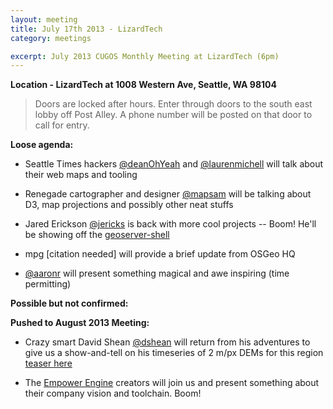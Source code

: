 ```yaml
---
layout: meeting
title: July 17th 2013 - LizardTech
category: meetings

excerpt: July 2013 CUGOS Monthly Meeting at LizardTech (6pm)
---
```


__Location - LizardTech at 1008 Western Ave, Seattle, WA 98104__ 

> Doors are locked after hours. Enter through doors to the south east lobby off Post Alley. A phone number will be posted on that door to call for entry.

__Loose agenda:__

- Seattle Times hackers [@deanOhYeah](https://github.com/deanohyeah) and [@laurenmichell](https://github.com/laurenmichell) will talk about their web maps and tooling  

- Renegade cartographer and designer [@mapsam](https://github.com/svmatthews) will be talking about D3, map projections and possibly other neat stuffs

- Jared Erickson [@jericks](https://github.com/jericks) is back with more cool projects -- Boom! He'll be showing off the [geoserver-shell](https://github.com/jericks/geoserver-shell)

- mpg [citation needed] will provide a brief update from OSGeo HQ

- [@aaronr](https://github.com/aaronr) will present something magical and awe inspiring (time permitting)

__Possible but not confirmed:__


__Pushed to August 2013 Meeting:__

- Crazy smart David Shean [@dshean](https://github.com/dshean) will return from his adventures to give us a show-and-tell on his timeseries of 2 m/px DEMs for this region [teaser here](http://oi42.tinypic.com/xn54yu.jpg)

- The [Empower Engine](http://empowerengine.com) creators will join us and present something about their company vision and toolchain. Boom!


